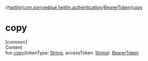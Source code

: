 //[twitlin](../../index.md)/[com.sorrowblue.twitlin.authentication](../index.md)/[BearerToken](index.md)/[copy](copy.md)



# copy  
[common]  
Content  
fun [copy](copy.md)(tokenType: [String](https://kotlinlang.org/api/latest/jvm/stdlib/kotlin/-string/index.html), accessToken: [String](https://kotlinlang.org/api/latest/jvm/stdlib/kotlin/-string/index.html)): [BearerToken](index.md)  



